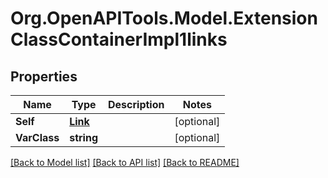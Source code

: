 # Org.OpenAPITools.Model.ExtensionClassContainerImpl1links

## Properties

Name | Type | Description | Notes
------------ | ------------- | ------------- | -------------
**Self** | [**Link**](Link.md) |  | [optional] 
**VarClass** | **string** |  | [optional] 

[[Back to Model list]](../README.md#documentation-for-models) [[Back to API list]](../README.md#documentation-for-api-endpoints) [[Back to README]](../README.md)

